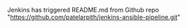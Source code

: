 Jenkins has triggered README.md from Github repo "https://github.com/patelarpith/jenkins-ansible-pipeline.git"
